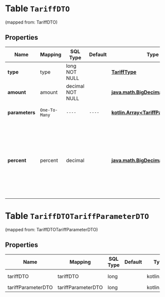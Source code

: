 
# Table `TariffDTO`
(mapped from: TariffDTO)

## Properties
Name | Mapping | SQL Type | Default | Type | Description | Notes
---- | ------- | -------- | ------- | ---- | ----------- | -----
**type** | type | long NOT NULL |  | [**TariffType**](TariffType.md) |  |  [foreignkey]
**amount** | amount | decimal NOT NULL |  | [**java.math.BigDecimal**](java.math.BigDecimal.md) | Значение тарифа в рублях. | 
**parameters** | `One-To-Many` | `----` | `----`  | [**kotlin.Array&lt;TariffParameterDTO&gt;**](TariffParameterDTO.md) | Параметры расчета тарифа. | 
**percent** | percent | decimal |  | [**java.math.BigDecimal**](java.math.BigDecimal.md) | {% note warning \&quot;\&quot; %}  Этот параметр устарел. Не используйте его.  {% endnote %}  Значение тарифа в процентах.  |  [optional]




# **Table `TariffDTOTariffParameterDTO`**
(mapped from: TariffDTOTariffParameterDTO)

## Properties
Name | Mapping | SQL Type | Default | Type | Description | Notes
---- | ------- | -------- | ------- | ---- | ----------- | -----
tariffDTO | tariffDTO | long | | kotlin.Long | Primary Key | *one*
tariffParameterDTO | tariffParameterDTO | long | | kotlin.Long | Foreign Key | *many*




